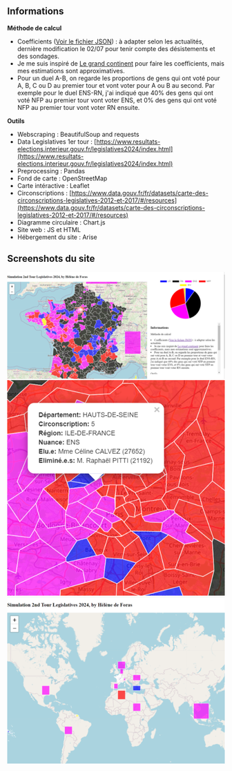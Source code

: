 ## Informations

**Méthode de calcul**
- Coefficients ([Voir le fichier JSON](coefficients.json)) : à adapter selon les actualités, dernière modification le 02/07 pour tenir compte des désistements et des sondages.
- Je me suis inspiré de [Le grand continent](https://legrandcontinent.eu/fr/2024/07/02/la-baisse-de-la-participation-au-second-tour-pourrait-donner-la-majorite-absolue-au-rn/#:~:text=Reports%20de%20voix%20dans%20les,4%20lignes%20et%2011%20colonnes.&text=Lors%20du%20premier%20tour%2C%20le,du%20premier%20tour%20de%202022.) pour faire les coefficients, mais mes estimations sont approximatives.  
- Pour un duel A-B, on regarde les proportions de gens qui ont voté pour A, B, C ou D au premier tour et vont voter pour A ou B au second. Par exemple pour le duel ENS-RN, j'ai indiqué que 40% des gens qui ont voté NFP au premier tour vont voter ENS, et 0% des gens qui ont voté NFP au premier tour vont voter RN ensuite.

**Outils**
- Webscraping : BeautifulSoup and requests
- Data Legislatives 1er tour : [https://www.resultats-elections.interieur.gouv.fr/legislatives2024/index.html](https://www.resultats-elections.interieur.gouv.fr/legislatives2024/index.html)
- Preprocessing : Pandas
- Fond de carte : OpenStreetMap
- Carte intéractive : Leaflet
- Circonscriptions : [https://www.data.gouv.fr/fr/datasets/carte-des-circonscriptions-legislatives-2012-et-2017/#/resources](https://www.data.gouv.fr/fr/datasets/carte-des-circonscriptions-legislatives-2012-et-2017/#/resources)
- Diagramme circulaire : Chart.js
- Site web : JS et HTML
- Hébergement du site : Arise

## Screenshots du site
![](images/Capture%20d’écran%202024-07-02%20154034.png)
![](images/Capture%20d’écran%202024-07-02%20154105.png)
![](images/Capture%20d’écran%202024-07-03%20103005.png)
